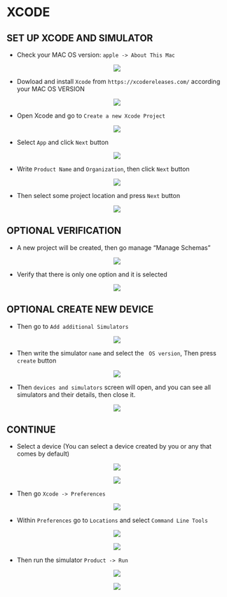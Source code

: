 # XCODE

## SET UP XCODE AND SIMULATOR

* Check your MAC OS version: ```apple -> About This Mac```
<p align="center">
  <img src="./readme-files-04/01-mac-os-version.png">
</p>

* Dowload and install ```Xcode``` from ```https://xcodereleases.com/``` according your MAC OS VERSION
<p align="center">
  <img src="./readme-files-04/02-xcode-release.png">
</p>

* Open Xcode and go to ```Create a new Xcode Project```
<p align="center">
  <img src="./readme-files-04/03-xcode-create-device-A.png">
</p>

* Select ```App``` and click ```Next``` button
<p align="center">
  <img src="./readme-files-04/04-xcode-create-device-B.png">
</p>

* Write ```Product Name``` and ```Organization```, then click ```Next``` button
<p align="center">
  <img src="./readme-files-04/05-xcode-create-device-C.png">
</p>

* Then select some project location and press ```Next``` button
<p align="center">
  <img src="./readme-files-04/06-xcode-create-device-D.png">
</p>


## OPTIONAL VERIFICATION

* A new project will be created, then go manage “Manage Schemas”
<p align="center">
  <img src="./readme-files-04/07-xcode-create-device-E.png">
</p>

* Verify that there is only one option and it is selected
<p align="center">
  <img src="./readme-files-04/08-xcode-create-device-F.png">
</p>


## OPTIONAL CREATE NEW DEVICE

* Then go to ```Add additional Simulators```
<p align="center">
  <img src="./readme-files-04/09-xcode-create-device-G.png">
</p>

* Then write the simulator ```name``` and select the ``` OS version```, Then press ```create``` button
<p align="center">
  <img src="./readme-files-04/10-xcode-create-device-H.png">
</p>

* Then ```devices and simulators``` screen will open, and you can see all simulators and their details, then close it.
<p align="center">
  <img src="./readme-files-04/11-xcode-create-device-J.png">
</p>


## CONTINUE

* Select a device (You can select a device created by you or any that comes by default)
<p align="center">
  <img src="./readme-files-04/12-xcode-select-device-a.png">
</p>

<p align="center">
  <img src="./readme-files-04/13-xcode-select-device-b.png">
</p>

* Then go ```Xcode -> Preferences```
<p align="center">
  <img src="./readme-files-04/14-xcode-preferences.png">
</p>

* Within ```Preferences``` go to ```Locations``` and select ```Command Line Tools```
<p align="center">
  <img src="./readme-files-04/15-xcode-select-command-line-tools-a.png">
</p>

<p align="center">
  <img src="./readme-files-04/15-xcode-select-command-line-tools-b.png">
</p>

* Then run the simulator ```Product -> Run```
<p align="center">
  <img src="./readme-files-04/16-xcode-run-simulator.png">
</p>

<p align="center">
  <img src="./readme-files-04/17-xcode-simulator-open.png">
</p>


